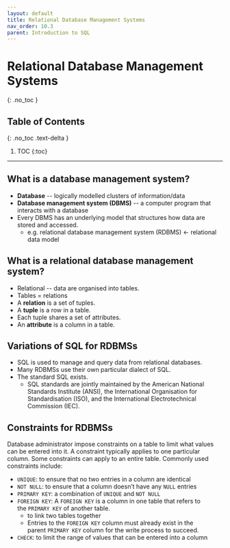 ```yaml
---
layout: default
title: Relational Database Management Systems
nav_order: 10.3
parent: Introduction to SQL
---
```

# Relational Database Management Systems
{: .no_toc }

## Table of Contents
{: .no_toc .text-delta }

1. TOC
{:toc}

---

## What is a database management system?
- **Database** -- logically modelled clusters of information/data
- **Database management system (DBMS)** -- a computer program that interacts with a database
- Every DBMS has an underlying model that structures how data are stored and accessed. 
    - e.g. relational database management system (RDBMS) &larr; relational data model

## What is a relational database management system?
- Relational -- data are organised into tables. 
- Tables = relations 
- A **relation** is a set of tuples.
- A **tuple** is a row in a table. 
- Each tuple shares a set of attributes.
- An **attribute** is a column in a table. 

## Variations of SQL for RDBMSs
- SQL is used to manage and query data from relational databases. 
- Many RDBMSs use their own particular dialect of SQL. 
- The standard SQL exists. 
    - SQL standards are jointly maintained by the American National Standards Institute (ANSI), the International Organisation for Standardisation (ISO), and the International Electrotechnical Commission (IEC). 

## Constraints for RDBMSs
Database administrator impose constraints on a table to limit what values can be entered into it. A constraint typically applies to one particular column. Some constraints can apply to an entire table. Commonly used constraints include:

- `UNIQUE`: to ensure that no two entries in a column are identical
- `NOT NULL`: to ensure that a column doesn’t have any `NULL` entries
- `PRIMARY KEY`: a combination of `UNIQUE` and `NOT NULL`
- `FOREIGN KEY`: A `FOREIGN KEY` is a column in one table that refers to the `PRIMARY KEY` of another table. 
    - to link two tables together
    - Entries to the `FOREIGN KEY` column must already exist in the parent `PRIMARY KEY` column for the write process to succeed.
- `CHECK`: to limit the range of values that can be entered into a column